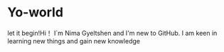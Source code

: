 # Yo-world
let it begin!Hi！ I`m Nima Gyeltshen and I'm new to GitHub. I am keen in learning new things and gain new knowledge 
